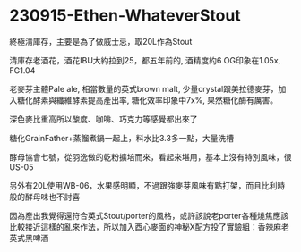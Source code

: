 # 230915-Ethen-WhateverStout

終極清庫存，主要是為了做威士忌，取20L作為Stout

清庫存老酒花，酒花IBU大約拉到25，都五年前的, 酒精度約6 OG印象在1.05x, FG1.04

老麥芽主體Pale ale, 相當數量的英式brown malt, 少量crystal跟美拉德麥芽，加入糖化酵素與纖維酵素提高產出率, 糖化效率印象中7x%, 果然糖化酶有厲害。

深色麥比重高所以酸度、咖啡、巧克力等感覺都出來了

糖化GrainFather+蒸餾煮鍋一起上，料水比3.3多一點，大量洗槽

酵母協會七號，從羽逸做的乾粉擴培而來，看起來堪用，基本上沒有特別風味，很US-05

另外有20L使用WB-06，水果感明顯，不過跟強麥芽風味有點打架，而且比利時般的酵母味也不討喜

因為產出我覺得還符合英式Stout/porter的風格，或許該說老porter各種燒焦應該比較接近這樣的亂來作法，所以加入酉心麥面的神秘X配方投了實驗組：香辣麻老英式黑啤酒